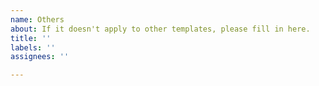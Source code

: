 ```yaml
---
name: Others
about: If it doesn't apply to other templates, please fill in here.
title: ''
labels: ''
assignees: ''

---
```




